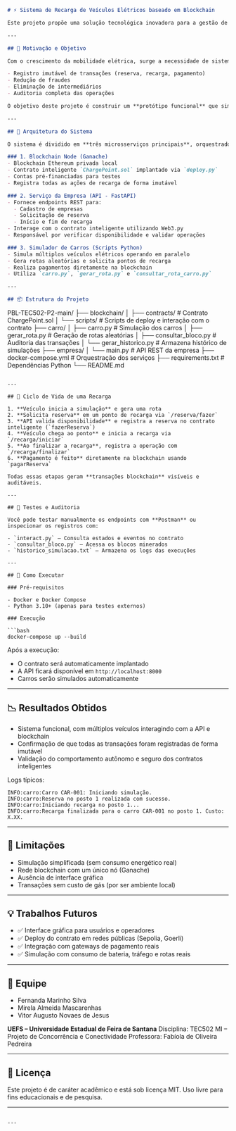 
```markdown
# ⚡ Sistema de Recarga de Veículos Elétricos baseado em Blockchain

Este projeto propõe uma solução tecnológica inovadora para a gestão de recarga de veículos elétricos (VEs), utilizando **blockchain privada**, **contratos inteligentes (smart contracts)** e uma arquitetura de **microsserviços**. Ele simula a interação entre empresas de recarga e veículos de forma autônoma, registrando todas as transações de forma imutável e auditável na blockchain Ethereum, por meio da biblioteca **Web3.py**.

---

## 📘 Motivação e Objetivo

Com o crescimento da mobilidade elétrica, surge a necessidade de sistemas seguros, transparentes e descentralizados para gerenciar a recarga de veículos. A tecnologia **blockchain** oferece um ambiente confiável para esse tipo de aplicação, permitindo:

- Registro imutável de transações (reserva, recarga, pagamento)
- Redução de fraudes
- Eliminação de intermediários
- Auditoria completa das operações

O objetivo deste projeto é construir um **protótipo funcional** que simule esse ecossistema de recarga, demonstrando o potencial da blockchain para garantir a confiabilidade e automação do processo.

---

## 🧩 Arquitetura do Sistema

O sistema é dividido em **três microsserviços principais**, orquestrados via **Docker Compose**:

### 1. Blockchain Node (Ganache)
- Blockchain Ethereum privada local
- Contrato inteligente `ChargePoint.sol` implantado via `deploy.py`
- Contas pré-financiadas para testes
- Registra todas as ações de recarga de forma imutável

### 2. Serviço da Empresa (API - FastAPI)
- Fornece endpoints REST para:
  - Cadastro de empresas
  - Solicitação de reserva
  - Início e fim de recarga
- Interage com o contrato inteligente utilizando Web3.py
- Responsável por verificar disponibilidade e validar operações

### 3. Simulador de Carros (Scripts Python)
- Simula múltiplos veículos elétricos operando em paralelo
- Gera rotas aleatórias e solicita pontos de recarga
- Realiza pagamentos diretamente na blockchain
- Utiliza `carro.py`, `gerar_rota.py` e `consultar_rota_carro.py`

---

## 📦 Estrutura do Projeto

```

PBL-TEC502-P2-main/
├── blockchain/
│   ├── contracts/               # Contrato ChargePoint.sol
│   └── scripts/                 # Scripts de deploy e interação com o contrato
├── carro/
│   ├── carro.py                 # Simulação dos carros
│   ├── gerar\_rota.py            # Geração de rotas aleatórias
│   ├── consultar\_bloco.py       # Auditoria das transações
│   └── gerar\_historico.py       # Armazena histórico de simulações
├── empresa/
│   └── main.py                  # API REST da empresa
├── docker-compose.yml           # Orquestração dos serviços
├── requirements.txt             # Dependências Python
└── README.md

````

---

## 🔄 Ciclo de Vida de uma Recarga

1. **Veículo inicia a simulação** e gera uma rota
2. **Solicita reserva** em um ponto de recarga via `/reserva/fazer`
3. **API valida disponibilidade** e registra a reserva no contrato inteligente (`fazerReserva`)
4. **Veículo chega ao ponto** e inicia a recarga via `/recarga/iniciar`
5. **Ao finalizar a recarga**, registra a operação com `/recarga/finalizar`
6. **Pagamento é feito** diretamente na blockchain usando `pagarReserva`

Todas essas etapas geram **transações blockchain** visíveis e auditáveis.

---

## 🧪 Testes e Auditoria

Você pode testar manualmente os endpoints com **Postman** ou inspecionar os registros com:

- `interact.py` – Consulta estados e eventos no contrato
- `consultar_bloco.py` – Acessa os blocos minerados
- `historico_simulacao.txt` – Armazena os logs das execuções

---

## 🚀 Como Executar

### Pré-requisitos

- Docker e Docker Compose
- Python 3.10+ (apenas para testes externos)

### Execução

```bash
docker-compose up --build
````

Após a execução:

* O contrato será automaticamente implantado
* A API ficará disponível em `http://localhost:8000`
* Carros serão simulados automaticamente

---

## 📉 Resultados Obtidos

* Sistema funcional, com múltiplos veículos interagindo com a API e blockchain
* Confirmação de que todas as transações foram registradas de forma imutável
* Validação do comportamento autônomo e seguro dos contratos inteligentes

Logs típicos:

```
INFO:carro:Carro CAR-001: Iniciando simulação.
INFO:carro:Reserva no posto 1 realizada com sucesso.
INFO:carro:Iniciando recarga no posto 1...
INFO:carro:Recarga finalizada para o carro CAR-001 no posto 1. Custo: X.XX.
```

---

## 🚧 Limitações

* Simulação simplificada (sem consumo energético real)
* Rede blockchain com um único nó (Ganache)
* Ausência de interface gráfica
* Transações sem custo de gás (por ser ambiente local)

---

## 💡 Trabalhos Futuros

* ✅ Interface gráfica para usuários e operadores
* ✅ Deploy do contrato em redes públicas (Sepolia, Goerli)
* ✅ Integração com gateways de pagamento reais
* ✅ Simulação com consumo de bateria, tráfego e rotas reais

---

## 👥 Equipe

* Fernanda Marinho Silva
* Mirela Almeida Mascarenhas
* Vitor Augusto Novaes de Jesus

**UEFS – Universidade Estadual de Feira de Santana**
Disciplina: TEC502 MI – Projeto de Concorrência e Conectividade
Professora: Fabíola de Oliveira Pedreira

---

## 📜 Licença

Este projeto é de caráter acadêmico e está sob licença MIT. Uso livre para fins educacionais e de pesquisa.

---

```

---


